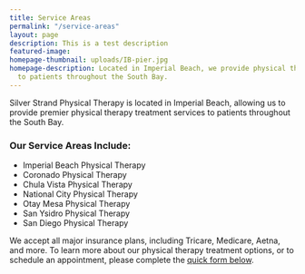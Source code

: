 ```yaml
---
title: Service Areas
permalink: "/service-areas"
layout: page
description: This is a test description
featured-image: 
homepage-thumbnail: uploads/IB-pier.jpg
homepage-description: Located in Imperial Beach, we provide physical therapy through
  to patients throughout the South Bay.
---
```


Silver Strand Physical Therapy is located in Imperial Beach, allowing us to provide premier physical therapy treatment services to patients throughout the South Bay.

### Our Service Areas Include:

- Imperial Beach Physical Therapy  
- Coronado Physical Therapy  
- Chula Vista Physical Therapy  
- National City Physical Therapy  
- Otay Mesa Physical Therapy  
- San Ysidro Physical Therapy  
- San Diego Physical Therapy

We accept all major insurance plans, including Tricare, Medicare, Aetna, and more. To learn more about our physical therapy treatment options, or to schedule an appointment, please complete the [quick form below](#contact).
